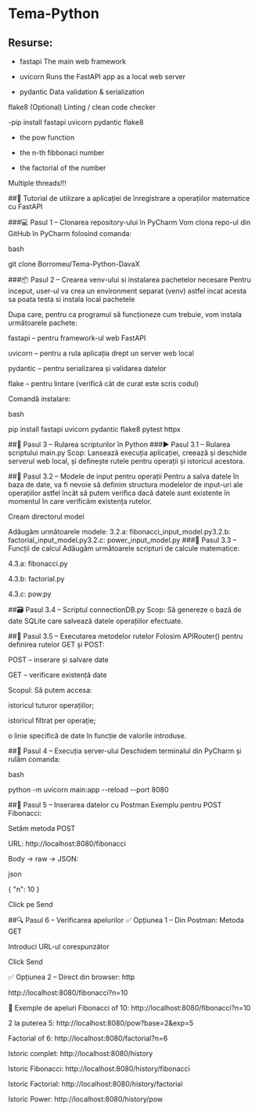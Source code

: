 # Tema-Python

## Resurse:



- fastapi	The main web framework


- uvicorn	Runs the FastAPI app as a local web server


- pydantic	Data validation & serialization


flake8	(Optional) Linting / clean code checker

-pip install fastapi uvicorn pydantic flake8



- the pow function

- the n-th fibbonaci number

- the factorial of the number

Multiple threads!!!



##📘 Tutorial de utilizare a aplicației de înregistrare a operațiilor matematice cu FastAPI


###💻 Pasul 1 – Clonarea repository-ului în PyCharm
Vom clona repo-ul din GitHub în PyCharm folosind comanda:

bash

git clone Borromeu/Tema-Python-DavaX

###📦 Pasul 2 – Crearea venv-ului si instalarea pachetelor necesare
Pentru inceput, user-ul va crea un environment separat (venv) astfel incat acesta sa poata testa si instala local pachetele

Dupa care, pentru ca programul să funcționeze cum trebuie, vom instala următoarele pachete:

fastapi – pentru framework-ul web FastAPI

uvicorn – pentru a rula aplicația drept un server web local

pydantic – pentru serializarea și validarea datelor

flake – pentru lintare (verifică cât de curat este scris codul)

Comandă instalare:

bash

pip install fastapi uvicorn pydantic flake8 pytest httpx

##🧠 Pasul 3 – Rularea scripturilor în Python
###▶️ Pasul 3.1 – Rularea scriptului main.py 
Scop:
Lansează execuția aplicației, creează și deschide serverul web local, și definește rutele pentru operații și istoricul acestora.

##🧾 Pasul 3.2 – Modele de input pentru operații
Pentru a salva datele în baza de date, va fi nevoie să definim structura modelelor de input-uri ale operațiilor astfel încât să putem verifica dacă datele sunt existente în momentul în care verificăm existența rutelor.

Cream directorul model

Adăugăm următoarele modele: 3.2.a: fibonacci_input_model.py3.2.b: factorial_input_model.py3.2.c: power_input_model.py
###📐 Pasul 3.3 – Funcții de calcul
Adăugăm următoarele scripturi de calcule matematice:

4.3.a: fibonacci.py

4.3.b: factorial.py

4.3.c: pow.py

##🗃️ Pasul 3.4 – Scriptul connectionDB.py
Scop:
Să genereze o bază de date SQLite care salvează datele operațiilor efectuate.

##🔁 Pasul 3.5 – Executarea metodelor rutelor
Folosim APIRouter() pentru definirea rutelor GET și POST:

POST – inserare și salvare date

GET – verificare existență date

Scopul:
Să putem accesa:

istoricul tuturor operațiilor;

istoricul filtrat per operație;

o linie specifică de date în funcție de valorile introduse.

##🚀 Pasul 4 – Execuția server-ului
Deschidem terminalul din PyCharm și rulăm comanda:

bash

python -m uvicorn main:app --reload --port 8080

##🧪 Pasul 5 – Inserarea datelor cu Postman
Exemplu pentru POST Fibonacci:

Setăm metoda POST

URL: http://localhost:8080/fibonacci

Body → raw → JSON:

json

{ "n": 10 }

Click pe Send

##🔍 Pasul 6 – Verificarea apelurilor
✅ Opțiunea 1 – Din Postman:
Metoda GET

Introduci URL-ul corespunzător

Click Send

✅ Opțiunea 2 – Direct din browser:
http

http://localhost:8080/fibonacci?n=10

🔗 Exemple de apeluri
Fibonacci of 10:
http://localhost:8080/fibonacci?n=10

2 la puterea 5:
http://localhost:8080/pow?base=2&exp=5

Factorial of 6:
http://localhost:8080/factorial?n=6

Istoric complet:
http://localhost:8080/history

Istoric Fibonacci:
http://localhost:8080/history/fibonacci

Istoric Factorial:
http://localhost:8080/history/factorial

Istoric Power:
http://localhost:8080/history/pow

